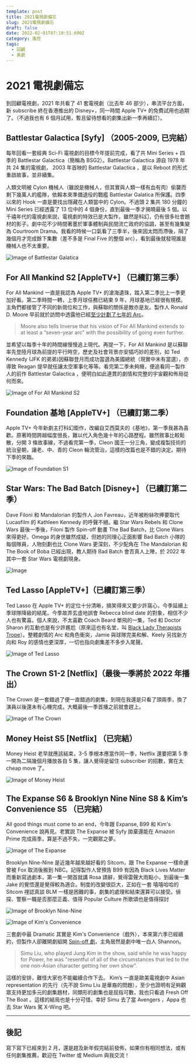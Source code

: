 ```yaml
---
template: post
title: 2021電視劇備忘
slug: 2021電視劇備忘
draft: false
date: 2022-02-01T07:19:51.690Z
category: 遙控
tags:
  - 回顧
  - 美劇
---
```


# 2021 電視劇備忘

到回顧電視劇，2021 年共看了 41 套電視劇（比去年 46 部少），串流平台方面，新 subscribe 終在香港推出的 Disney+，同一時間 Apple TV+ 的免費試用也過期了。（不過我也有 6 個月試用，暫且留待想看的劇集出新一季再續訂）。

## Battlestar Galactica [Syfy] （2005-2009, 已完結）

每年回看一套經典 Sci-Fi 電視劇的目標今年提前完成，看了共 Mini Series + 四季的 Battlestar Galactica（簡稱為 BSG2）。Battlestar Galactica 源自 1978 年共 24 集的電視劇， 2003 年首映的 Battlestar Galactica ，是以 Reboot 的形式重啟故事，並非續集。

人類文明被 Cylon 機械人（雖說是機械人，但其實與人類一樣有血有肉）偷襲而剩下幾萬人的艦隊，依賴本來準備退役的戰艦 Battlestar Galatica 所保護。四季以來的 Hook 一直是要找出隱藏在人類當中的 Cylon。不過頭 2 集共 180 分鐘的 Mini Series 已經透露了 13 位中的 4 個身份，直到最後一季才揭曉最後 5 個。以千禧年代的電視劇來説，電視劇的特效已是大製作，雖然是科幻，仍有很多社會題材的影子。劇中花不少時間著墨於軍事體制與民間流亡政府的協調，甚至有幾集變為 Courtroom Drama。我看的時候一口氣看了三季半，後來因太悶而滯後，隔了幾個月才完成餘下集數（差不多是 Final Five 的整個 arc），看到最後就發現誰是機械人也不太重要。

![Image of Battlestar Galatica](/media/battlestargalactica.jpeg)

## For All Mankind S2 [AppleTV+] （已續訂第三季）

For All Mankind 一直是我認為 Apple TV+ 的滄海遺珠，踏入第二季比上一季更加好看。第二季時間一轉，上季月球任務已結束 9 年，月球基地已經很有規模。主角們都接管了不同的新崗位和工作，與蘇聯的關係是敵亦是友。製作人 Ronald D. Moore 早前就於訪問中透露他已經[至少計劃了七年的 Arc](https://www.inverse.com/entertainment/ronald-d-moore-interview-for-all-mankind-season-2-finale-star-trek-battlestar)。

> Moore also tells Inverse that his vision of For All Mankind extends to at least a “seven-year arc” with the possibility of going even further.

並希望以每季十年的時間線慢慢追上現代。再提一下，For All Mankind 是以蘇聯率先登陸月球為前提的平行時空，歷史及社會背景亦安插巧妙的差別，如 Ted Kennedy (JFK 的弟弟)因蘇聯登月而成功當選為美國總統（現實中未有當選），亦導致 Reagan 提早就任讓太空軍事化等等。看完第二季未夠癮，便追看同一製作人的前作 Battlestar Galactica ，便明白如此連貫的劇情和完整的宇宙觀和佈局從何而來。

![Image of For All Mankind S2](/media/forallmankind-s2.jpeg)

## Foundation 基地 [AppleTV+] （已續訂第二季）

Apple TV+ 今年新劇主打科幻鉅作，改編自艾西莫夫的《基地》，第一季我甚為喜歡。原著時間跨越幅度很長，難以代入角色幾十年的心路歷程。雖然敘事比較鬆散，分開 3 條故事線，不過看完第一季，Cleon 國王一分三角，變成複製技術的統治皇朝，讓老、中、青的 Cleon 輪流管治，這樣的改篇也是不錯的決定。期待下季的來臨。

![Image of Foundation S1](/media/foundation-s1.jpeg)

## Star Wars: The Bad Batch [Disney+] （已續訂第二季）

Dave Filoni 和 Mandalorian 的製作人 Jon Favreau，近年被粉絲吹捧要取代 Lucasfilm 的 Kathleen Kennedy 的呼聲不絕。繼 Star Wars Rebels 和 Clone Wars 最後一季後，Filoni 製作 Spin-off 動畫 The Bad Batch，比 Clone Wars 來得更好。Omega 的身世雖然成疑，但她的同理心正面影響 Bad Batch 小隊的每個隊員，人物刻劃也比 Clone Wars 更深刻，不少配角在 The Mandalorian 和 The Book of Boba 已經出現，教人期待 Bad Batch 會否真人上陣，於 2022 年其中一套 Star Wars 電視劇現身。

![Image](https://res.craft.do/user/full/803ab94f-c9c2-822c-52ed-9748e8a54d7c/doc/FCD9C9AC-0B06-44AC-A643-40217894C9E9/30744B42-A933-4468-8768-A8424CFC163B_2/spDlPy4X9UVKkjMAItY3XEWJ2CH7O3IfzcDV2SVS0BUz/Image)

## Ted Lasso [AppleTV+]（已續訂第三季）

Ted Lasso 在 Apple TV+ 的定位十分清晰，搞笑得來又要少許窩心，今季延續上季球隊降級的結尾。今季故弄玄虛地誤會 Rebecca blind date 的對象，相信不少人也有驚喜。個人來說，不太喜歡 Coach Beard 單飛的一集，Ted 和 Doctor Sharon 的互動也是有少許尷尬（原來這也有名堂，叫 [Black Lady Therapists Trope](https://www.npr.org/2021/10/08/1041882856/black-lady-therapists-ted-lasso-white-lotus-in-treatment)）。整體劇情的 Arc 和角色衝突，Jamie 與球隊完美和解、Keely 另找新方向和 Roy 的感情也更深厚，一切也指向劇集差不多步入尾聲。

![Image of Ted Lasso](/media/tedlasso-s2.jpeg)

## The Crown S1-2 [Netflix]（最後一季將於 2022 年播出）

The Crown 是一套錯過了便一直錯過的劇集，到現在我還是只看了頭兩季，換了演員以後還未有心機完成，大概最後一季首播之前就會趕上。

![Image of The Crown](/media/thecrown-s1.jpeg)

## Money Heist S5 [Netflix] （已完結）

Money Heist 老早就應該結束，3-5 季根本應當作同一季，Netflix 還要把第 5 季一開為二隔幾個月播放各自 5 集，讓人覺得是留住 subscriber 的招數，實在太 cheap move 了。

![Image of Money Heist](/media/moneyheist-s5.jpeg)

## The Expanse S6 & Brooklyn Nine Nine S8 & Kim’s Convenience S5 （已完結）

All good things must come to an end，今年跟 Expanse, B99 和 Kim's Convenience 說再見。老實説 The Expanse 被 Syfy 拋棄還能在 Amazon Prime 完成兩季，算是不過不失，一完觀眾之夢。

![Image of The Expanse](/media/theexpanse-s6.jpeg)

Brooklyn Nine-Nine 是近幾年越來越好看的 Sitcom，跟 The Expanse 一樣命運曾被 Fox 取消後搬到 NBC。記得製作人曾預告 B99 有因為 Black Lives Matter 而重新寫過劇本，第一集一開首就講 Rosa 請辭，覺得雷聲大雨點小，到最後一集 Jake 的覺悟還是覺得較為適合。制度的改變很巨大，正如在一套 嘻嘻哈哈的 Sitcom 𥚃認真談 BLM 一樣是困難的事，劇集的處理和結束還算可以接受。偵探、警察一職是否那麼正義、值得 Popular Culture 所歌頌也是值得探討

![Image of Brooklyn Nine-Nine](/media/b99-s8.jpeg)

![Image of Kim's Convenience](/media/kimsconvenience-s5.jpeg)

三套劇中最 Dramatic 其實是 Kim's Convenience（戲外），本來第六季已經續約，但製作人卻離開劇組開 [Spin-off 劇](https://www.digitalspy.com/tv/ustv/a36705383/kims-convenience-paul-sun-hyung-lee-spin-off/)，主角居然是劇中唯一白人 Shannon。

> Simu Liu, who played Jung Kim in the show, said while he was happy for Power, he was "resentful of all of the circumstances that led to the one non-Asian character getting her own show".

這樣的安排，難怪大家也不能繼續合作下去。 Kim’s 一直是歐美電視劇中 Asian representation 的先行（先不說 Simu Liu 是華裔的問題），至少也證明有足夠觀眾支持更加多元的劇集題材，同類形的劇集也是屈指可數，我也只看過 Fresh Off The Boat 。這樣的結局也是十分可惜，幸好 Simu 去了當 Avengers ，Appa 也去 Star Wars 駕 X-Wing 吧。

---

## 後記

寫下寫下已經來到 2 月，還是趕及新年假完結前發佈，如果你有相同想法，或有任何劇集推薦，歡迎在 Twitter 或 Medium 與我交流！
